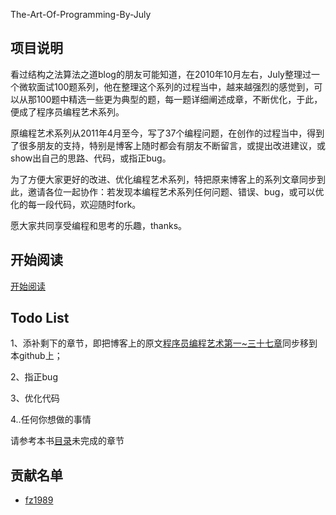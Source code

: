 The-Art-Of-Programming-By-July

## 项目说明

  看过结构之法算法之道blog的朋友可能知道，在2010年10月左右，July整理过一个微软面试100题系列，他在整理这个系列的过程当中，越来越强烈的感觉到，可以从那100题中精选一些更为典型的题，每一题详细阐述成章，不断优化，于此，便成了程序员编程艺术系列。

  原编程艺术系列从2011年4月至今，写了37个编程问题，在创作的过程当中，得到了很多朋友的支持，特别是博客上随时都会有朋友不断留言，或提出改进建议，或show出自己的思路、代码，或指正bug。
  
  为了方便大家更好的改进、优化编程艺术系列，特把原来博客上的系列文章同步到此，邀请各位一起协作：若发现本编程艺术系列任何问题、错误、bug，或可以优化的每一段代码，欢迎随时fork。
  
  愿大家共同享受编程和思考的乐趣，thanks。


## 开始阅读

 [开始阅读](<https://github.com/nateriver520/The-Art-Of-Programming-By-July/blob/master/ebook/preface.md>)


## Todo List

 1、添补剩下的章节，即把博客上的原文[程序员编程艺术第一~三十七章](<http://blog.csdn.net/v_july_v/article/details/17303459/blob/master/ebook/preface.md>)同步移到本github上；
 
 2、指正bug
 
 3、优化代码
 
 4..任何你想做的事情
 
 请参考本书[目录](<https://github.com/nateriver520/The-Art-Of-Programming-By-July/blob/master/ebook/preface.md>)未完成的章节


## 贡献名单
 * [fz1989](https://github.com/fz1989)
